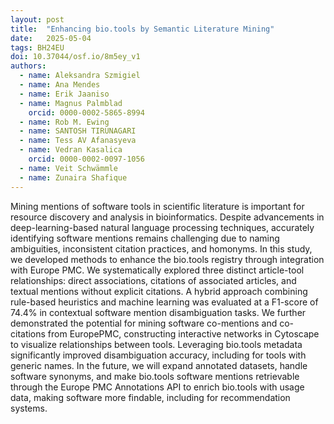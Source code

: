 ```yaml
---
layout: post
title:  "Enhancing bio.tools by Semantic Literature Mining"
date:   2025-05-04
tags: BH24EU
doi: 10.37044/osf.io/8m5ey_v1
authors:
  - name: Aleksandra Szmigiel
  - name: Ana Mendes
  - name: Erik Jaaniso
  - name: Magnus Palmblad
    orcid: 0000-0002-5865-8994
  - name: Rob M. Ewing
  - name: SANTOSH TIRUNAGARI
  - name: Tess AV Afanasyeva
  - name: Vedran Kasalica
    orcid: 0000-0002-0097-1056
  - name: Veit Schwämmle
  - name: Zunaira Shafique
---
```


Mining mentions of software tools in scientific literature is important for resource discovery and analysis in bioinformatics. Despite advancements in deep-learning-based natural language processing techniques, accurately identifying software mentions remains challenging due to naming ambiguities, inconsistent citation practices, and homonyms. In this study, we developed methods to enhance the bio.tools registry through integration with Europe PMC. We systematically explored three distinct article-tool relationships: direct associations, citations of associated articles, and textual mentions without explicit citations. A hybrid approach combining rule-based heuristics and machine learning was evaluated at a F1-score of 74.4% in contextual software mention disambiguation tasks. We further demonstrated the potential for mining software co-mentions and co-citations from EuropePMC, constructing interactive networks in Cytoscape to visualize relationships between tools. Leveraging bio.tools metadata significantly improved disambiguation accuracy, including for tools with generic names. In the future, we will expand annotated datasets, handle software synonyms, and make bio.tools software mentions retrievable through the Europe PMC Annotations API to enrich bio.tools with usage data, making software more findable, including for recommendation systems.

